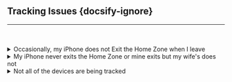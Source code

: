 ## Tracking Issues  {docsify-ignore}

<hr><br><br>


<details>
<summary>Occasionally, my iPhone does not Exit the Home Zone when I leave</summary>
<p>My wife and I were at home, ran a short trip (5-6km) and returned. My iPhone has the Mobile App and my wife&#39;s does not (or she wore her Watch). My iPhone did not exit the Home zone and no activity was recorded until I returned Home. Her iPhone/Watch didn&#39;t either. Other HA devices did record when I left. </p>
<p>What happened? What can I do?</p>
<ol>
<li>The Mobile App on your phone did not issue an Exit Trigger that took your iPhone out of the Home Zone and you returned before the next update time was reached. </li>
<li>Her iPhone/Watch without the Mobile App next update time had not been reached either and you returned Home before then.</li>
</ol>
<p>You will never know why events work fine most of the time but fail occasionally. It could be the Mobile App on your iPhone was asleep and did not wake up to issue an Exit Trigger or it was not running, the cell signal was poor at then time, the location was old or the gps accuracy was poor, etc. Also, the iDevice without the Mobile App left and returned before the next update time was reached.</p>
<p>There are several things you can do:</p>
<ol>
<li>Reduce the inzone interval time for devices not using the Mobile App. It is best not to go below 10-minutes or the interval will approach the &#39;old location&#39; threshold (usually about 3-minutes). A good location could be rejected, a bad location could be used when it shouldn&#39;t or an old location will be within the &#39;old threshold&#39; and used again when a new location should be requested.</li>
<li><p>See if there is another way to identify when the iPhone leaves home. It might be a camera, the garage door opening/closing, the iPhone disconnects from the network, etc. When this happens, and it&#39;s iCloud3 device_tracker state still shows Home or the [devicename]_zone_fname entity is still Home, issue an iCloud3 service call to locate the iPhone. This will then update it&#39;s current location and take it out of the Home zone.  An example of a location script is shown below.</p>
<pre><code> <span class="hljs-attribute">alias</span>: iCloud3 Locate (Gary)
 <span class="hljs-attribute">trigger</span>: []
 <span class="hljs-attribute">condition</span>: []
 <span class="hljs-attribute">action</span>:
   - <span class="hljs-attribute">service</span>: icloud3.action
     <span class="hljs-attribute">data</span>:
       <span class="hljs-attribute">command</span>: locate
       <span class="hljs-attribute">device_name</span>: gary_iphone
 <span class="hljs-attribute">mode</span>: single
</code></pre></li>
</ol>
</details>

<details>
<summary>My iPhone never exits the Home Zone or mine exits but my wife's does not</summary>
<p>Not changing to Away when you leave a zone means iCloud3 is not getting the zone exit trigger from the Mobile app. Check the following:</p>
<ol>
<li>Verify the Mobile App device_tracker entity name has not changed. <ul>
<li>Go to <em>Configuration &gt; iCloud3 Devices &gt; Select device&gt; Mobile App device_tracker entity</em> and verify the tracked device has a valid Mobile App device_tracker entity assigned.</li>
</ul>
</li>
<li>The HA mobile app integration is not installed. <ul>
<li>Go to <em>Installing and Configuring iCloud3 &gt; Step #2 - Install the Mobile App on your iPhone or iPad</em> for more information.</li>
</ul>
</li>
<li>The Mobile app device_tracker entity location is not being updated by the Mobile app. <ul>
<li>The Mobile App logs events as they take place, including location changes and zone enter/exit activity. On the device, open the Mobile App. Select <em>HA Settings &gt; Companion App &gt; Debugging</em>. Then select <em>Event Log</em> to see what events the Mobile App responded to or <em>Location History</em> to display a map showing the devices location at various times.</li>
<li>Check the device_tracker state value to see if is being updated. Go to <em>Developer Tools &gt; States &gt; device_tracker entity</em> and see if the zone name is displayed. The value is <em>not_home</em> when you are not in a zone and the zone&#39;s name when you are in a zone.</li>
<li>Verify the Mobile App is sharing location information. Go to <em>Installing and Configuring iCloud3 &gt; Step #2 - Install the Mobile App on your iPhone or iPad</em> for screenshots of the correct settings.</li>
<li>Tracking Monitors can be displayed in the Event Log that show update activity. Select <em>Event Log &gt; Actions &gt; Show/Hide Tracking Monitors</em>. Look at the state change and trigger change values and times they changed. See <em>Debugging with Tracking Monitors</em> below.</li>
</ul>
</li>
</ol>
</details>

<details>
<summary> Not all of the devices are being tracked</summary>
<p>iCloud3 uses the location data from your iCloud account to track and locate your devices. If iCloud3 reports the location of some devices correctly but does not locate others, the devices not tracked are probably not set up correctly.</p>
<p>Check the following on the untracked devices:</p>

<h4 id="settings-app-privacy-security">Settings App &gt; Privacy &amp; Security</h4>
<ul>
<li><strong>Locations Services</strong> is Enabled</li>
<li><strong>Share My Location &gt;</strong></li>
<ul>
<li><em>Find My iPhone</em> is Enabled</li>
<li><em>Share My Location</em> is Enabled</li>
<li><em>Family</em> &gt; This shows the Family members this device can see in the FindMy app. Make sure all the people you are tracking with iCloud3 are listed. This does not list each device for the Family member, just the person.</li>
</ul>
</ul>

<h4 id="findmy-app">FindMy App</h4>
<ul>
    <li><strong>People</strong> &gt; This should show all the people sharing their location. All the people having devices tracked with iCloud3 should be listed here.</li>
    <li><strong>Devices</strong> &gt; This shows every device that is being located and tracked. If the device is not listed here, it can not be tracked by iCloud3. </li>
	<ul>
    <li>One device is the owner of the iCloud Account. It must be able see all of the devices you want to track on this parameter and on the map. If a device is not shown, iCloud3 will not be able to track it.</li>
    <li>If you have a device that tracks correctly, compare it&#39;s settings with the one that is not being tracked</li>
	</ul>
<li><strong>Things to look for:</strong>
	<ul>
		<li>Make sure there is not more than one than one device for the same person. For example, when you upgrade your phone, the old one is not removed from the Family Sharing account, the new one will be added with the same name as the old one with a suffix <em>(2)</em>. iCloud3 will continue to track the old device (which does not exist), not the new one.</li>
	<li>Make sure the device is located and the location time is current. It is constantly shows <em>locating</em>, Apple is having trouble communicating with it to get it&#39;s location. If Apple can not locate it, neither can iCloud3</li>
	</ul>
</li></ul>

<h4 id="event-log">Event Log</h4>
<ul>
<li><strong>Stage 3 &gt; Prepare Configured Device</strong>s - This stage shows each device that will be tracked and the parameters in the configuration. If no devices are displayed, than Sharing has not been enabled for the devices. If you just enabled it, restart iCloud3 using the  *Event Log > Actions > Restart iCloud3* selection.
	<ul>
	<li><strong>Things to look for:</strong>
		<ul>
			<li>Make sure the device assigned in the configuration is correct and not  duplicate or old device that you no longer own.</li></li>
		</ul>
<li><p><strong>Stage 4 &gt; Setup iCloud &amp; Mobile App Tracking Methods, Family Sharing List devices</strong> - This stage lists all of the devices in the Family Sharing List on your iCloud account. </p>
	<ul>
    	<li>A <em>check mark</em> indicates the device is being tracked by iCloud3. </li>
    	<li>A <em>No Location</em> message indicates iCloud did not return any location information. iCloud3 will do several retries to clear this up before displaying an error message.</li>
    	<li><p>A <em>Not Tracked</em> message indicates this device is not in the iCloud3 configuration.</p>
    	<p><img src="../icloud3_v3_docs/images/evlog-stage-3-4.png" alt=""></p>
		</li>
	

	<li><p><strong>Things to look for:</strong></p>
		<ul>
			<li>Every device in the Family Sharing list is listed. This includes the current iPhones, iPads, etc. along with old devices you no longer have.</li>
			<li>Make sure there are no duplicate devices names for different models (for example: Gary-iPhone/iPhone 12, Gary-iPhone (2)/iPhone 13 Pro, etc). If there is, delete the old device from the Family Sharing List, change the name on the device itself (Settings &gt; General &gt; About) and select the correct device in the iCloud3 Configuration Wizard.</li>
		</ul>
</li></ul>
	
<li><strong>Stage 5 &gt; Configure Tracked Devices</strong> - This screen is a summary of how the device is set up. It shows the monitored and tracked devices and the actual entities or devices that have been assigned,
	<ul>
	<li>FamShr Device - The device from the family Sharing List</li>
	<li>Mobile App Entity device - the HA device_tracker entity name</li>
	<li>Update Trigger - The Mobile App&#39;s update trigger sensor that is monitored</li>
	<li>Battery - The Mobile App&#39;s Battery sensor entity that is monitored for the battery level</li>
	<li>Notifications - Where messages will be sent using the Mobile App</li>
	<li>Track from Zones - The zones that are tracked from when tracking from more than one zone</li>
	<p><img src="../icloud3_v3_docs/images/evlog-stage-5.png" alt=""></p>
	</ul>
</li></ul>

<h4 id="icloud3-configuration-wizard">iCloud3 Configuration Wizard</h4>
<ul>
	<li><p><strong>Update Device screen</strong> - Check the <em>Update Device</em> screen for the device that is not being tracked. Verify the Family Sharing device is set to the correct one. If you upgraded your phone and did not delete the old phone and did not rename the new one to the old phone&#39;s name, iCloud3 may still be tracking the old one. Look at the devices model number to make sure the assignment is correct.</p>
	<p>Remember, the device might still be tracked with the Mobile App but getting Location Old errors from iCloud.</p>
	<p><img src="../icloud3_v3_docs/images/cf-device-update-famshr.png" alt=""></p>
	</li>
</ul>

<h4 id="log-level-rawdata">Log Level &gt; RawData</h4>
<ul>
	<li><p>If nothing works, you can turn on raw data logging and see the actual data iCloud3 receives from iCloud Web/Location Servers. This, and other records show when iCloud3 requests location data and what is sent back. When one device makes a request, the information for all devices in the Family Sharing account is returned. </p>
<p>The raw data is written to the <em>*/config/icloud3-0.log</em> file.</p></li>
	<li><p><strong>Turn on RawData logging</strong>:</p>
	<ul>
		<li><p>Configuration Wizard &gt; Menu Page 2 &gt; Format Settings - Select Log Level &gt; RawData</p>
		<p>-- or --</p>
		</li>
		<li><p>Event Log &gt; Actions &gt; Start RawData Logging</p></li>
	</ul>
	</li>
	<li><p>The following snippet if for <em>Gary-iPhone/gary_iphone</em> and <em>Lillian-iPhone.lillian_iphone</em>. Look at:</p>
	<ul>
		<li><p>name - The name of the device from Settings &gt; General &gt; About. It should be the device name selected in the iCloud3 configuration and listed on the iCloud3 Startup Stage 3, 4 and 5.</p></li>
		<li><p>deviceStatus - Indicates if the device is online and available (200), it it is offline (201) or pending/waiting for a response (202).</p></li>
		<li><p>isOld - Indicates the device location is old and Apple is having trouble contacting it for it&#39;s location.</p>
		<p>location_time - The last time that Apple was able to communicate with the device and get it&#39;s location.</p></li>
	</ul>
	<p><img src="../icloud3_v3_docs/images/debug-rawdata.png" alt=""></p>
	</li>
	<li><p><strong>Things to look for:</strong></p>
	<ul>
		<li>Make sure the device not being tracked is listed.</li>
		<li>Scroll through the <em>icloud3-0.log</em> file and look for each time the non-tracked device appears. Look at the location_time and see if it is old and if it changes.</li>
	</ul>
	</li>
</ul>
</details>

